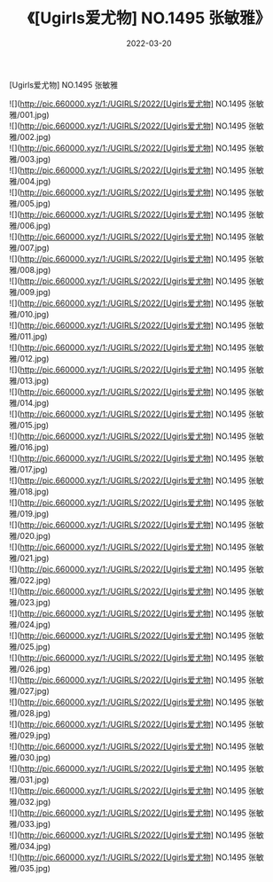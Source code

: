 ﻿---
layout: post
title:  《[Ugirls爱尤物] NO.1495 张敏雅》
date:   2022-03-20
img: http://pic.660000.xyz/1:/UGIRLS/2022/[Ugirls爱尤物] NO.1495 张敏雅/000.jpg
categories: [美女, 清纯, 唯美]
---

[Ugirls爱尤物] NO.1495 张敏雅

 ![](http://pic.660000.xyz/1:/UGIRLS/2022/[Ugirls爱尤物] NO.1495 张敏雅/001.jpg) <br>![](http://pic.660000.xyz/1:/UGIRLS/2022/[Ugirls爱尤物] NO.1495 张敏雅/002.jpg) <br>![](http://pic.660000.xyz/1:/UGIRLS/2022/[Ugirls爱尤物] NO.1495 张敏雅/003.jpg) <br>![](http://pic.660000.xyz/1:/UGIRLS/2022/[Ugirls爱尤物] NO.1495 张敏雅/004.jpg) <br>![](http://pic.660000.xyz/1:/UGIRLS/2022/[Ugirls爱尤物] NO.1495 张敏雅/005.jpg) <br>![](http://pic.660000.xyz/1:/UGIRLS/2022/[Ugirls爱尤物] NO.1495 张敏雅/006.jpg) <br>![](http://pic.660000.xyz/1:/UGIRLS/2022/[Ugirls爱尤物] NO.1495 张敏雅/007.jpg) <br>![](http://pic.660000.xyz/1:/UGIRLS/2022/[Ugirls爱尤物] NO.1495 张敏雅/008.jpg) <br>![](http://pic.660000.xyz/1:/UGIRLS/2022/[Ugirls爱尤物] NO.1495 张敏雅/009.jpg) <br>![](http://pic.660000.xyz/1:/UGIRLS/2022/[Ugirls爱尤物] NO.1495 张敏雅/010.jpg) <br>![](http://pic.660000.xyz/1:/UGIRLS/2022/[Ugirls爱尤物] NO.1495 张敏雅/011.jpg) <br>![](http://pic.660000.xyz/1:/UGIRLS/2022/[Ugirls爱尤物] NO.1495 张敏雅/012.jpg) <br>![](http://pic.660000.xyz/1:/UGIRLS/2022/[Ugirls爱尤物] NO.1495 张敏雅/013.jpg) <br>![](http://pic.660000.xyz/1:/UGIRLS/2022/[Ugirls爱尤物] NO.1495 张敏雅/014.jpg) <br>![](http://pic.660000.xyz/1:/UGIRLS/2022/[Ugirls爱尤物] NO.1495 张敏雅/015.jpg) <br>![](http://pic.660000.xyz/1:/UGIRLS/2022/[Ugirls爱尤物] NO.1495 张敏雅/016.jpg) <br>![](http://pic.660000.xyz/1:/UGIRLS/2022/[Ugirls爱尤物] NO.1495 张敏雅/017.jpg) <br>![](http://pic.660000.xyz/1:/UGIRLS/2022/[Ugirls爱尤物] NO.1495 张敏雅/018.jpg) <br>![](http://pic.660000.xyz/1:/UGIRLS/2022/[Ugirls爱尤物] NO.1495 张敏雅/019.jpg) <br>![](http://pic.660000.xyz/1:/UGIRLS/2022/[Ugirls爱尤物] NO.1495 张敏雅/020.jpg) <br>![](http://pic.660000.xyz/1:/UGIRLS/2022/[Ugirls爱尤物] NO.1495 张敏雅/021.jpg) <br>![](http://pic.660000.xyz/1:/UGIRLS/2022/[Ugirls爱尤物] NO.1495 张敏雅/022.jpg) <br>![](http://pic.660000.xyz/1:/UGIRLS/2022/[Ugirls爱尤物] NO.1495 张敏雅/023.jpg) <br>![](http://pic.660000.xyz/1:/UGIRLS/2022/[Ugirls爱尤物] NO.1495 张敏雅/024.jpg) <br>![](http://pic.660000.xyz/1:/UGIRLS/2022/[Ugirls爱尤物] NO.1495 张敏雅/025.jpg) <br>![](http://pic.660000.xyz/1:/UGIRLS/2022/[Ugirls爱尤物] NO.1495 张敏雅/026.jpg) <br>![](http://pic.660000.xyz/1:/UGIRLS/2022/[Ugirls爱尤物] NO.1495 张敏雅/027.jpg) <br>![](http://pic.660000.xyz/1:/UGIRLS/2022/[Ugirls爱尤物] NO.1495 张敏雅/028.jpg) <br>![](http://pic.660000.xyz/1:/UGIRLS/2022/[Ugirls爱尤物] NO.1495 张敏雅/029.jpg) <br>![](http://pic.660000.xyz/1:/UGIRLS/2022/[Ugirls爱尤物] NO.1495 张敏雅/030.jpg) <br>![](http://pic.660000.xyz/1:/UGIRLS/2022/[Ugirls爱尤物] NO.1495 张敏雅/031.jpg) <br>![](http://pic.660000.xyz/1:/UGIRLS/2022/[Ugirls爱尤物] NO.1495 张敏雅/032.jpg) <br>![](http://pic.660000.xyz/1:/UGIRLS/2022/[Ugirls爱尤物] NO.1495 张敏雅/033.jpg) <br>![](http://pic.660000.xyz/1:/UGIRLS/2022/[Ugirls爱尤物] NO.1495 张敏雅/034.jpg) <br>![](http://pic.660000.xyz/1:/UGIRLS/2022/[Ugirls爱尤物] NO.1495 张敏雅/035.jpg) <br>